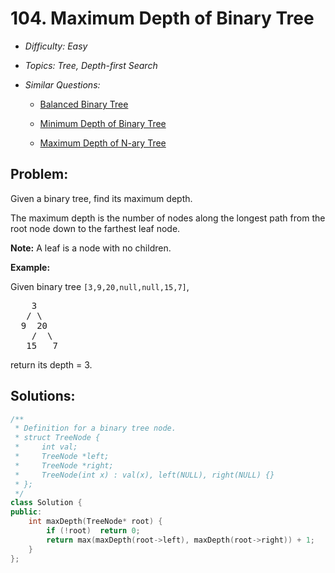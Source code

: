 # 104. Maximum Depth of Binary Tree

* *Difficulty: Easy*

* *Topics: Tree, Depth-first Search*

* *Similar Questions:*

  * [Balanced Binary Tree](./tests/maximum-depth-of-binary-tree.md)

  * [Minimum Depth of Binary Tree](./tests/maximum-depth-of-binary-tree.md)

  * [Maximum Depth of N-ary Tree](./tests/maximum-depth-of-binary-tree.md)

## Problem:

<p>Given a binary tree, find its maximum depth.</p>

<p>The maximum depth is the number of nodes along the longest path from the root node down to the farthest leaf node.</p>

<p><strong>Note:</strong>&nbsp;A leaf is a node with no children.</p>

<p><strong>Example:</strong></p>

<p>Given binary tree <code>[3,9,20,null,null,15,7]</code>,</p>

<pre>
    3
   / \
  9  20
    /  \
   15   7</pre>

<p>return its depth = 3.</p>

## Solutions:

```c++
/**
 * Definition for a binary tree node.
 * struct TreeNode {
 *     int val;
 *     TreeNode *left;
 *     TreeNode *right;
 *     TreeNode(int x) : val(x), left(NULL), right(NULL) {}
 * };
 */
class Solution {
public:
    int maxDepth(TreeNode* root) {
        if (!root)  return 0;
        return max(maxDepth(root->left), maxDepth(root->right)) + 1;
    }
};
```
